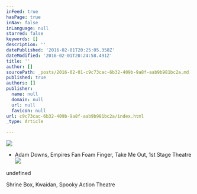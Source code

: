 ```yaml
---
inFeed: true
hasPage: true
inNav: false
inLanguage: null
starred: false
keywords: []
description: ''
datePublished: '2016-02-01T20:25:05.358Z'
dateModified: '2016-02-01T20:24:58.491Z'
title: ''
author: []
sourcePath: _posts/2016-02-01-c9c73cac-6b32-409b-9a8f-aab9b981bc2a.md
published: true
authors: []
publisher:
  name: null
  domain: null
  url: null
  favicon: null
url: c9c73cac-6b32-409b-9a8f-aab9b981bc2a/index.html
_type: Article

---
```

![](https://the-grid-user-content.s3-us-west-2.amazonaws.com/4e1d9033-52a2-41b2-a9fc-d1ea8f9732d6.jpg)

* Adam Downs, Empires Fan Foam Finger, Take Me Out, 1st Stage Theatre
![](https://s3-us-west-2.amazonaws.com/the-grid-img/p/9737acaecf8c356ac1771d14574567b060ea4ae9.jpg)

undefined

Shrine Box, Kwaidan, Spooky Action Theatre